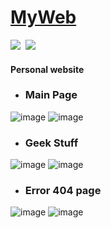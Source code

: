 # [MyWeb](https://vader.social)

<a href="https://vercel.com/crypticvader/my-web"><img src="https://therealsujitk-vercel-badge.vercel.app/?app=my-web-crypticvader" /></a>&nbsp;&nbsp;<a href="https://github.com/CrypticVader/MyWeb/blob/main/LICENSE"><img src="https://img.shields.io/badge/license-MIT-blue" /></a>



#### Personal website

- ### Main Page
![image](https://user-images.githubusercontent.com/61494838/163662875-f07631a0-0570-4144-af2b-4846e8483156.png)
![image](https://user-images.githubusercontent.com/61494838/163662883-5eae197a-82d8-4169-9023-e550fea6c227.png)

- ### Geek Stuff
![image](https://user-images.githubusercontent.com/61494838/163662900-bee4265d-20ba-4be8-89f2-c8b3e67b4c51.png)
![image](https://user-images.githubusercontent.com/61494838/163662914-cb589149-1e67-48c2-88cf-416187c8355e.png)

- ### Error 404 page
![image](https://user-images.githubusercontent.com/61494838/163662926-843a2ca3-0fd1-4bb7-9a27-80d9231e95a4.png)
![image](https://user-images.githubusercontent.com/61494838/163662935-d27328db-c16a-4e17-817f-60ed3c143020.png)

